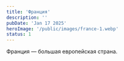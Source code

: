 ```yaml
---
title: 'Франция'
description: ''
pubDate: 'Jan 17 2025'
heroImage: '/public/images/france-1.webp'
status: 1
---
```


Франция — большая европейская страна.

